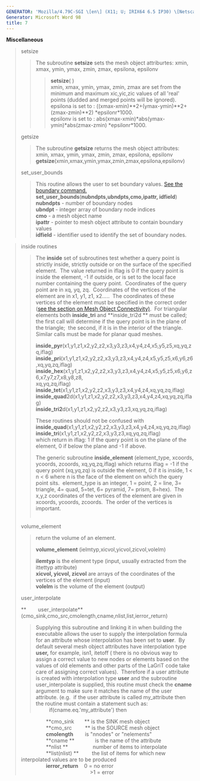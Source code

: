 ```yaml
---
GENERATOR: 'Mozilla/4.79C-SGI \[en\] (X11; U; IRIX64 6.5 IP30) \[Netscape\]'
Generator: Microsoft Word 98
title: 7
---
```


**Miscellaneous**

> setsize
>
> > The subroutine **setsize** sets the mesh object attriburtes: xmin,
> > xmax, ymin, ymax, zmin, zmax, epsilona, epsilonv
> >
> > > **setsize**( )\
> > > xmin, xmax, ymin, ymax, zmin, zmax are set from the minimum and
> > > maximum xic,yic,zic values of all 'real' points (dudded and merged
> > > points will be ignored).\
> > > epsilona is set to :
> > > ((xmax-xmin)\*\*2+(ymax-ymin)\*\*2+(zmax-zmin)\*\*2)
> > > \*epsilonr\*1000.\
> > > epsilonv is set to :
> > > abs(xmax-xmin)\*abs(ymax-ymin)\*abs(zmax-zmin) \*epsilonr\*1000.
>
> getsize
>
> > The subroutine **getsize** returns the mesh object attributes:  
> > xmin, xmax, ymin, ymax, zmin, zmax, epsilona, epsilonv\
> > **getsize**(xmin,xmax,ymin,ymax,zmin,zmax,epsilona,epsilonv)
>
> set\_user\_bounds
>
> > This routine allows the user to set boundary values. [See the
> > boundary command.](BOUNDAR1.html)
> > **set\_user\_bounds**(**nubndpts,ubndpts,cmo,ipattr, idfield**)\
> > **nubndpts** - number of boundary nodes\
> > **ubndpt** - integer array of boundary node indices\
> > **cmo** - a mesh object name\
> > **ipattr** - pointer to mesh object attribute to contain boundary
> > values\
> > **idfield** - identifier used to identify the set of boundary nodes.

> inside routines
>
> > The **inside** set of subroutines test whether a query point is
> > strictly inside, strictly outside or on the surface of the specified
> > element.  The value returned in iflag is 0 if the query point is
> > inside the element, -1 if outside, or is set to the local face
> > number containing the query point.  Coordinates of the query point
> > are in xq, yq, zq.  Coordinates of the vertices of the element are
> > in x1, y1, z1, x2.....  The coordinates of these vertices of the
> > element must be specified in the correct order ([see the section on
> > Mesh Object Connectivity)](meshobjcon.html).  For triangular
> > elements both **inside\_tri** and **inside\_tri2d ** must be called;
> > the first call will determine if the query point is in the plane of
> > the triangle;  the second, if it is in the interior of the
> > triangle.  Similar calls must be made for planar quad meshes.
> >
> > **inside\_pyr**(x1,y1,z1,x2,y2,z2,x3,y3,z3,x4,y4,z4,x5,y5,z5,xq,yq,zq,iflag)\
> > **inside\_pri**(x1,y1,z1,x2,y2,z2,x3,y3,z3,x4,y4,z4,x5,y5,z5,x6,y6,z6,xq,yq,zq,iflag)\
> > **inside\_hex**(x1,y1,z1,x2,y2,z2,x3,y3,z3,x4,y4,z4,x5,y5,z5,x6,y6,z6,x7,y7,z7,x8,y8,z8,\
> > xq,yq,zq,iflag)\
> > **inside\_tet**(x1,y1,z1,x2,y2,z2,x3,y3,z3,x4,y4,z4,xq,yq,zq,iflag)\
> > **inside\_quad**2d(x1,y1,z1,x2,y2,z2,x3,y3,z3,x4,y4,z4,xq,yq,zq,iflag)\
> > **inside\_tri2**d(x1,y1,z1,x2,y2,z2,x3,y3,z3,xq,yq,zq,iflag)
> >
> > These routines should not be confused with\
> > **inside\_quad**(x1,y1,z1,x2,y2,z2,x3,y3,z3,x4,y4,z4,xq,yq,zq,iflag)\
> > **inside\_tri**(x1,y1,z1,x2,y2,z2,x3,y3,z3,xq,yq,zq,iflag)\
> > which return in iflag: 1 if the query point is on the plane of the
> > element, 0 if below the plane and -1 if above.
> >
> > The generic subroutine **inside\_element** (element\_type, xcoords,
> > ycoords, zcoords, xq,yq,zq,iflag) which returns iflag = -1 if the
> > query point (xq,yq,zq) is outside the element, 0 if it is inside, 1
> > &lt; n &lt; 6 where n is the face of the element on which the query
> > point sits.  element\_type is an integer, 1 = point, 2 = line, 3=
> > triangle, 4= quad, 5=tet, 6= pyramid, 7= prism, 8=hex).  The x,y,z
> > coordinates of the vertices of the element are given in xcoords,
> > ycoords, zcoords.  The order of the vertices is important.\
> >  
>
> volume\_element
>
> > return the volume of an element.
> >
> > **volume\_element** (ielmtyp,xicvol,yicvol,zicvol,volelm)
> >
> > **ilemtyp** is the element type (input, usually extracted from the
> > ittettyp attribute)\
> > **xicvol, yicvol, zicvol** are arrays of the coordinates of the
> > vertices of the element (input)\
> > **volelm** is the volume of the element (output)
>
> user\_interpolate
>
> **       
> user\_interpolate**(cmo\_sink,cmo\_src,cmolength,cname,nlist,list,ierror\_return)
>
> > Supplying this subroutine and linking it in when building the
> > executable allows the user to supply the interpolation formula for
> > an attribute whose interpolation has been set to **user**.  By
> > default several mesh object attributes have interpolation type
> > **user,** for example, isn1, itetoff ( there is no obvious way to
> > assign a correct value to new nodes or elements based on the values
> > of old elements and other parts of the LaGriT code take care of
> > assigning correct values).  Therefore if a user attribute is created
> > with interpolation type **user** and the subroutine
> > user\_interpolate is supplied, this routine must check the **cname**
> > argument to make sure it matches the name of the user attribute.
> > (e.g.  if the user attribute is called my\_attribute then the
> > routine must contain a statement such as:\
> >          if(cname.eq.'my\_attribute') then
>
>                  **cmo\_sink       ** is the SINK mesh object\
>                  **cmo\_src         ** is the SOURCE mesh object\
>                  **cmolength**        is "nnodes" or "nelements"\
>                  **cname **              is the name of the attribute\
>                  **nlist **                 number of items to
> interpolate\
>                  **list(nlist) **         the list of items for which
> new interpolated values are to be produced\
>                  **ierror\_return**    0 = no error\
>                                                &gt;1 = error
>
> >
